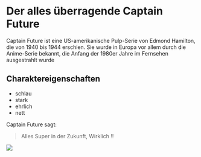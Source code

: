 # Der alles überragende Captain Future

Captain Future ist eine US-amerikanische Pulp-Serie von Edmond Hamilton, die von 1940 bis 1944 erschien. Sie wurde in Europa vor allem durch die Anime-Serie bekannt, die Anfang der 1980er Jahre im Fernsehen ausgestrahlt wurde

## Charaktereigenschaften
* schlau
* stark
* ehrlich
* nett

Captain Future sagt:
> Alles Super in der Zukunft,
> Wirklich !!

<img src="https://upload.wikimedia.org/wikipedia/de/thumb/c/c0/CaptainFuture.svg/560px-CaptainFuture.svg.png"/>
